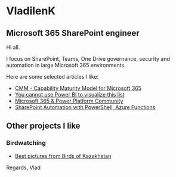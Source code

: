 # VladilenK
## Microsoft 365 SharePoint engineer

Hi all.

I focus on SharePoint, Teams, One Drive governance, security and automation in large  Microsoft 365 environments.


Here are some selected articles I like:
- [CMM - Capability Maturity Model for Microsoft 365](https://learn.microsoft.com/en-us/microsoft-365/community/microsoft365-maturity-model--intro)
- [You cannot use Power BI to visualize this list](https://vladilen.com/software/microsoft-365/you-cannot-use-power-bi-to-visualize-this-list/)
- [Microsoft 365 & Power Platform Community](https://www.youtube.com/@Microsoft365Community/videos)
- [SharePoint Automation with PowerShell, Azure Functions](https://github.com/VladilenK/Sites.Selected-Automation)

## Other projects I like 
### Birdwatching
- [Best pictures from Birds of Kazakhstan](https://birds.kz)



Regards,
Vlad
